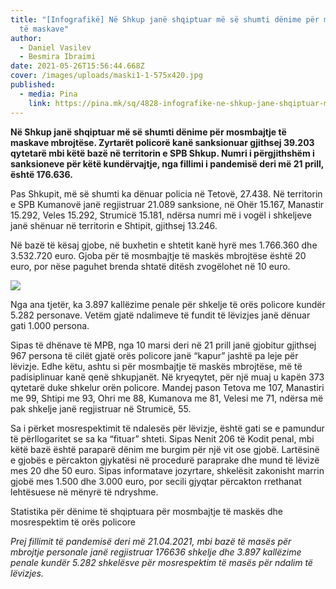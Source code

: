 ```yaml
---
title: "[Infografikë] Në Shkup janë shqiptuar më së shumti dënime për mosmbajtje
  të maskave"
author:
  - Daniel Vasilev
  - Besmira Ibraimi
date: 2021-05-26T15:56:44.668Z
cover: /images/uploads/maski1-1-575x420.jpg
published:
  - media: Pina
    link: https://pina.mk/sq/4828-infografike-ne-shkup-jane-shqiptuar-me-se-shumti-denime-per-mosmbajtje-te-maskave/
---
```

**Në Shkup janë shqiptuar më së shumti dënime për mosmbajtje të maskave mbrojtëse. Zyrtarët policorë kanë sanksionuar gjithsej 39.203 qytetarë mbi këtë bazë në territorin e SPB Shkup. Numri i përgjithshëm i sanksioneve për këtë kundërvajtje, nga fillimi i pandemisë deri më 21 prill, është 176.636.**

Pas Shkupit, më së shumti ka dënuar policia në Tetovë, 27.438. Në territorin e SPB Kumanovë janë regjistruar 21.089 sanksione, në Ohër 15.167, Manastir 15.292, Veles 15.292, Strumicë 15.181, ndërsa numri më i vogël i shkeljeve janë shënuar në territorin e Shtipit, gjithsej 13.246.

Në bazë të kësaj gjobe, në buxhetin e shtetit kanë hyrë mes 1.766.360 dhe 3.532.720 euro. Gjoba për të mosmbajtje të maskës mbrojtëse është 20 euro, por nëse paguhet brenda shtatë ditësh zvogëlohet në 10 euro.

![](/images/uploads/my-visual_54288472-1-676x1024.jpg)

Nga ana tjetër, ka 3.897 kallëzime penale për shkelje të orës policore kundër 5.282 personave. Vetëm gjatë ndalimeve të fundit të lëvizjes janë dënuar gati 1.000 persona.

Sipas të dhënave të MPB, nga 10 marsi deri në 21 prill janë gjobitur gjithsej 967 persona të cilët gjatë orës policore janë “kapur” jashtë pa leje për lëvizje. Edhe këtu, ashtu si për mosmbajtje të maskës mbrojtëse, më të padisiplinuar kanë qenë shkupjanët. Në kryeqytet, për një muaj u kapën 373 qytetarë duke shkelur orën policore. Mandej pason Tetova me 107, Manastiri me 99, Shtipi me 93, Ohri me 88, Kumanova me 81, Velesi me 71, ndërsa më pak shkelje janë regjistruar në Strumicë, 55.

Sa i përket mosrespektimit të ndalesës për lëvizje, është gati se e pamundur të përllogaritet se sa ka “fituar” shteti. Sipas Nenit 206 të Kodit penal, mbi këtë bazë është paraparë dënim me burgim për një vit ose gjobë. Lartësinë e gjobës e përcakton gjykatësi në procedurë paraprake dhe mund të lëvizë mes 20 dhe 50 euro. Sipas informatave jozyrtare, shkelësit zakonisht marrin gjobë mes 1.500 dhe 3.000 euro, por secili gjyqtar përcakton rrethanat lehtësuese në mënyrë të ndryshme.

Statistika për dënime të shqiptuara për mosmbajtje të maskës dhe mosrespektim të orës policore

*Prej fillimit të pandemisë deri më 21.04.2021, mbi bazë të masës për mbrojtje personale janë regjistruar 176636 shkelje dhe 3.897 kallëzime penale kundër 5.282 shkelësve për mosrespektim të masës për ndalim të lëvizjes.*
